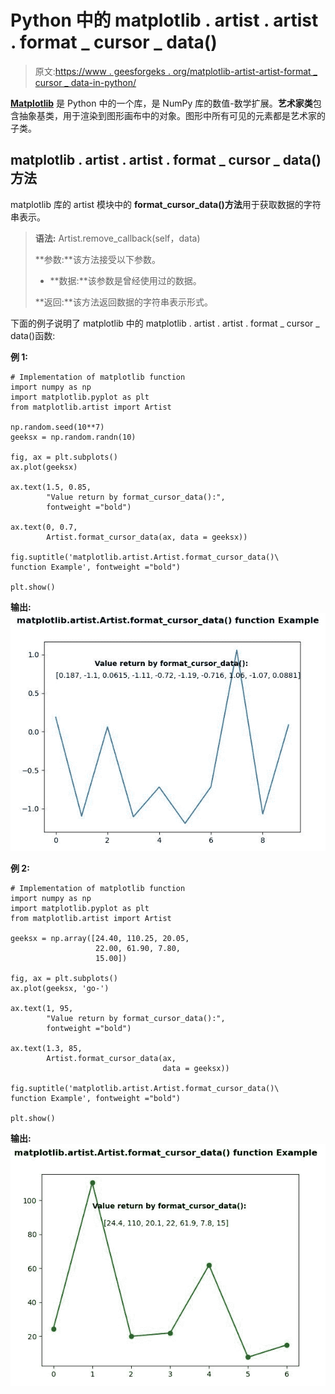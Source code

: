 # Python 中的 matplotlib . artist . artist . format _ cursor _ data()

> 原文:[https://www . geesforgeks . org/matplotlib-artist-artist-format _ cursor _ data-in-python/](https://www.geeksforgeeks.org/matplotlib-artist-artist-format_cursor_data-in-python/)

**[Matplotlib](https://www.geeksforgeeks.org/python-introduction-matplotlib/)** 是 Python 中的一个库，是 NumPy 库的数值-数学扩展。**艺术家类**包含抽象基类，用于渲染到图形画布中的对象。图形中所有可见的元素都是艺术家的子类。

## matplotlib . artist . artist . format _ cursor _ data()方法

matplotlib 库的 artist 模块中的 **format_cursor_data()方法**用于获取数据的字符串表示。

> **语法:** Artist.remove_callback(self，data)
> 
> **参数:**该方法接受以下参数。
> 
> *   **数据:**该参数是曾经使用过的数据。
> 
> **返回:**该方法返回数据的字符串表示形式。

下面的例子说明了 matplotlib 中的 matplotlib . artist . artist . format _ cursor _ data()函数:

**例 1:**

```
# Implementation of matplotlib function
import numpy as np
import matplotlib.pyplot as plt
from matplotlib.artist import Artist

np.random.seed(10**7)
geeksx = np.random.randn(10)

fig, ax = plt.subplots()
ax.plot(geeksx)

ax.text(1.5, 0.85, 
        "Value return by format_cursor_data():", 
        fontweight ="bold")

ax.text(0, 0.7,
        Artist.format_cursor_data(ax, data = geeksx))

fig.suptitle('matplotlib.artist.Artist.format_cursor_data()\
function Example', fontweight ="bold") 

plt.show()
```

**输出:**
![](img/e1caac7e67c6a15c74942ed8168f48ba.png)

**例 2:**

```
# Implementation of matplotlib function
import numpy as np
import matplotlib.pyplot as plt
from matplotlib.artist import Artist

geeksx = np.array([24.40, 110.25, 20.05,
                   22.00, 61.90, 7.80,
                   15.00])

fig, ax = plt.subplots()
ax.plot(geeksx, 'go-')

ax.text(1, 95,
        "Value return by format_cursor_data():",
        fontweight ="bold")

ax.text(1.3, 85,
        Artist.format_cursor_data(ax,
                                  data = geeksx))

fig.suptitle('matplotlib.artist.Artist.format_cursor_data()\
function Example', fontweight ="bold") 

plt.show()
```

**输出:**
![](img/4bbec051d35e586f4352ff0936caf6c0.png)